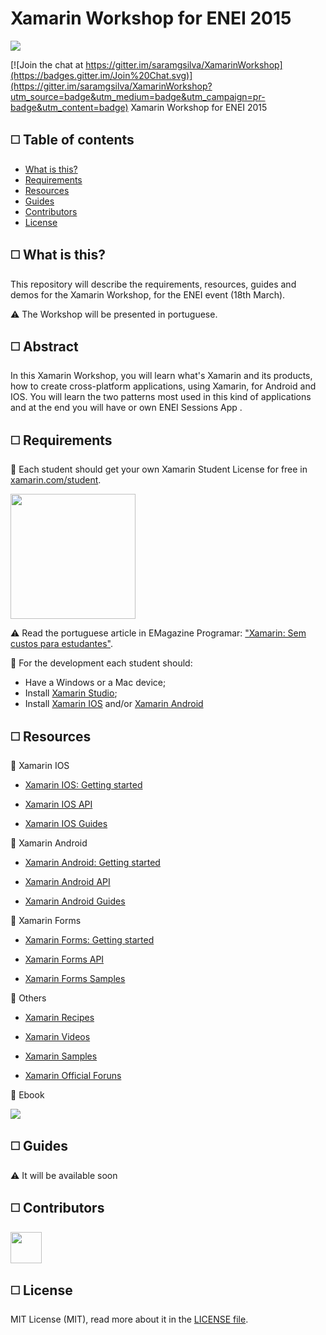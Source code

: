# Xamarin Workshop for ENEI 2015

<MTMarkdownOptions output='html4'>
	<a href="enei.pt"><img src="http://s22.postimg.org/nuzoz84oh/image.png"/></a>
</MTMarkdownOptions>

[![Join the chat at https://gitter.im/saramgsilva/XamarinWorkshop](https://badges.gitter.im/Join%20Chat.svg)](https://gitter.im/saramgsilva/XamarinWorkshop?utm_source=badge&utm_medium=badge&utm_campaign=pr-badge&utm_content=badge)
Xamarin Workshop for ENEI 2015


##  :white_medium_square: Table of contents
* [What is this?](https://github.com/saramgsilva/XamarinWorkshop#white_medium_square-what-is-this)
* [Requirements](https://github.com/saramgsilva/XamarinWorkshop#white_medium_square-Requirements)
* [Resources](https://github.com/saramgsilva/XamarinWorkshop#white_medium_square-Resources)
* [Guides](https://github.com/saramgsilva/XamarinWorkshop#white_medium_square-Guides)
* [Contributors](https://github.com/saramgsilva/XamarinWorkshop#white_medium_square-Contributors)
* [License](https://github.com/saramgsilva/XamarinWorkshop#white_medium_square-License)
 
## :white_medium_square: What is this?

This repository will describe the requirements, resources, guides and demos for the Xamarin Workshop, for the ENEI event (18th March).

:warning: The Workshop will be presented in portuguese.

##  :white_medium_square: Abstract
In this Xamarin Workshop, you will learn what's Xamarin and its products, how to create cross-platform applications, using Xamarin, for Android and IOS. You will learn the two patterns most used in this kind of applications and at the end you will have or own ENEI Sessions App .

## :white_medium_square:  Requirements

:pushpin: Each student should get your own Xamarin Student License for free in [xamarin.com/student](https://xamarin.com/student).

<MTMarkdownOptions output='html4'>
	<a href="https://xamarin.com/student"><img src="http://s30.postimg.org/tfmlj2bzl/image.png" height="200"/></a>
</MTMarkdownOptions>

:warning: Read the portuguese article in EMagazine Programar: ["Xamarin: Sem custos para estudantes"](http://www.revista-programar.info/artigos/xamarin-sem-custos-para-estudantes/).

:pushpin: For the development each student should:
* Have a Windows or a Mac device;
* Install [Xamarin Studio](http://xamarin.com/download);
* Install [Xamarin IOS](http://developer.xamarin.com/guides/ios/getting_started/installation/) and/or [Xamarin Android](http://developer.xamarin.com/guides/android/getting_started/installation/)


## :white_medium_square:  Resources

:pushpin: Xamarin IOS

* [Xamarin IOS: Getting started](http://developer.xamarin.com/guides/ios/getting_started/)

* [Xamarin IOS API](http://iosapi.xamarin.com/)

* [Xamarin IOS Guides](http://developer.xamarin.com/guides/ios/)


:pushpin: Xamarin Android
* [Xamarin Android: Getting started](http://developer.xamarin.com/guides/android/getting_started/)

* [Xamarin Android API](http://androidapi.xamarin.com/)

* [Xamarin Android Guides](http://developer.xamarin.com/guides/android/)

:pushpin: Xamarin Forms

* [Xamarin Forms: Getting started](http://developer.xamarin.com/guides/cross-platform/xamarin-forms/)

* [Xamarin Forms API](http://api.xamarin.com/?link=N%3aXamarin.Forms)

* [Xamarin Forms Samples](https://github.com/xamarin/xamarin-forms-samples)

:pushpin: Others
* [Xamarin Recipes](http://developer.xamarin.com/recipes/)

* [Xamarin Videos](http://developer.xamarin.com/videos/)

* [Xamarin Samples](http://developer.xamarin.com/samples-all/)

* [Xamarin Official Foruns](http://forums.xamarin.com/)


:pushpin: Ebook

<MTMarkdownOptions output='html4'>
	<a href="http://developer.xamarin.com/guides/cross-platform/xamarin-forms/creating-mobile-apps-xamarin-forms/"><img src="http://developer.xamarin.com/guides/cross-platform/xamarin-forms/creating-mobile-apps-xamarin-forms/Images/Cover-Preview-sml.png" /></a>
</MTMarkdownOptions>


## :white_medium_square: Guides

:warning: It will be available soon

## :white_medium_square: Contributors

<MTMarkdownOptions output='html4'>
	<a href="https://twitter.com/saramgsilva"><img src="http://saramgsilva.github.io/NotificationHubs/images/Eu_400x400.png" height="50"/></a>
</MTMarkdownOptions>

## :white_medium_square: License


MIT License (MIT), read more about it in the [LICENSE file](https://raw.githubusercontent.com/saramgsilva/AMSToolkit/master/LICENSE.txt).
